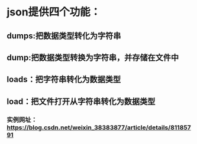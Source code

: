 # json提供四个功能：
## dumps:把数据类型转化为字符串
## dump:把数据类型转换为字符串，并存储在文件中
## loads：把字符串转化为数据类型
## load：把文件打开从字符串转化为数据类型


### 实例网址：https://blog.csdn.net/weixin_38383877/article/details/81185791
